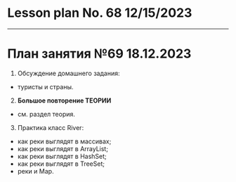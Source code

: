 # Lesson plan No. 68 12/15/2023


___________________________________________

# План занятия №69 18.12.2023

1. Обсуждение домашнего задания:
- туристы и страны.


2. **Большое повторение ТЕОРИИ**
- см. раздел теория.


3. Практика класс River:
 - как реки выглядят в массивах;
 - как реки выглядят в ArrayList;
 - как реки выглядят в HashSet;
 - как реки выглядят в TreeSet;
 - реки и Map.
